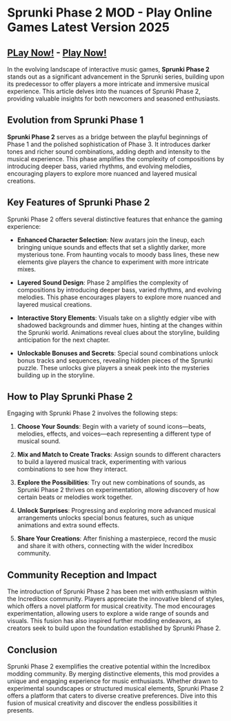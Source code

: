 # Sprunki Phase 2 MOD - Play Online Games Latest Version 2025

## [PLay Now!](https://modmeme.com/sprunki-phase-2/) - [Play Now!](https://apkitech.com/)

In the evolving landscape of interactive music games, **Sprunki Phase 2** stands out as a significant advancement in the Sprunki series, building upon its predecessor to offer players a more intricate and immersive musical experience. This article delves into the nuances of Sprunki Phase 2, providing valuable insights for both newcomers and seasoned enthusiasts.

## Evolution from Sprunki Phase 1

**Sprunki Phase 2** serves as a bridge between the playful beginnings of Phase 1 and the polished sophistication of Phase 3. It introduces darker tones and richer sound combinations, adding depth and intensity to the musical experience. This phase amplifies the complexity of compositions by introducing deeper bass, varied rhythms, and evolving melodies, encouraging players to explore more nuanced and layered musical creations.

## Key Features of Sprunki Phase 2

Sprunki Phase 2 offers several distinctive features that enhance the gaming experience:

- **Enhanced Character Selection**: New avatars join the lineup, each bringing unique sounds and effects that set a slightly darker, more mysterious tone. From haunting vocals to moody bass lines, these new elements give players the chance to experiment with more intricate mixes.

- **Layered Sound Design**: Phase 2 amplifies the complexity of compositions by introducing deeper bass, varied rhythms, and evolving melodies. This phase encourages players to explore more nuanced and layered musical creations.

- **Interactive Story Elements**: Visuals take on a slightly edgier vibe with shadowed backgrounds and dimmer hues, hinting at the changes within the Sprunki world. Animations reveal clues about the storyline, building anticipation for the next chapter.

- **Unlockable Bonuses and Secrets**: Special sound combinations unlock bonus tracks and sequences, revealing hidden pieces of the Sprunki puzzle. These unlocks give players a sneak peek into the mysteries building up in the storyline.

## How to Play Sprunki Phase 2

Engaging with Sprunki Phase 2 involves the following steps:

1. **Choose Your Sounds**: Begin with a variety of sound icons—beats, melodies, effects, and voices—each representing a different type of musical sound.

2. **Mix and Match to Create Tracks**: Assign sounds to different characters to build a layered musical track, experimenting with various combinations to see how they interact.

3. **Explore the Possibilities**: Try out new combinations of sounds, as Sprunki Phase 2 thrives on experimentation, allowing discovery of how certain beats or melodies work together.

4. **Unlock Surprises**: Progressing and exploring more advanced musical arrangements unlocks special bonus features, such as unique animations and extra sound effects.

5. **Share Your Creations**: After finishing a masterpiece, record the music and share it with others, connecting with the wider Incredibox community.

## Community Reception and Impact

The introduction of Sprunki Phase 2 has been met with enthusiasm within the Incredibox community. Players appreciate the innovative blend of styles, which offers a novel platform for musical creativity. The mod encourages experimentation, allowing users to explore a wide range of sounds and visuals. This fusion has also inspired further modding endeavors, as creators seek to build upon the foundation established by Sprunki Phase 2.

## Conclusion

Sprunki Phase 2 exemplifies the creative potential within the Incredibox modding community. By merging distinctive elements, this mod provides a unique and engaging experience for music enthusiasts. Whether drawn to experimental soundscapes or structured musical elements, Sprunki Phase 2 offers a platform that caters to diverse creative preferences. Dive into this fusion of musical creativity and discover the endless possibilities it presents.
